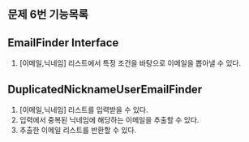 ## 문제 6번 기능목록

## EmailFinder Interface
1. [이메일,닉네임] 리스트에서 특정 조건을 바탕으로 이메일을 뽑아낼 수 있다.

## DuplicatedNicknameUserEmailFinder

1. [이메일,닉네임] 리스트를 입력받을 수 있다.
2. 입력에서 중복된 닉네임에 해당하는 이메일을 추출할 수 있다.
3. 추출한 이메일 리스트를 반환할 수 있다.
